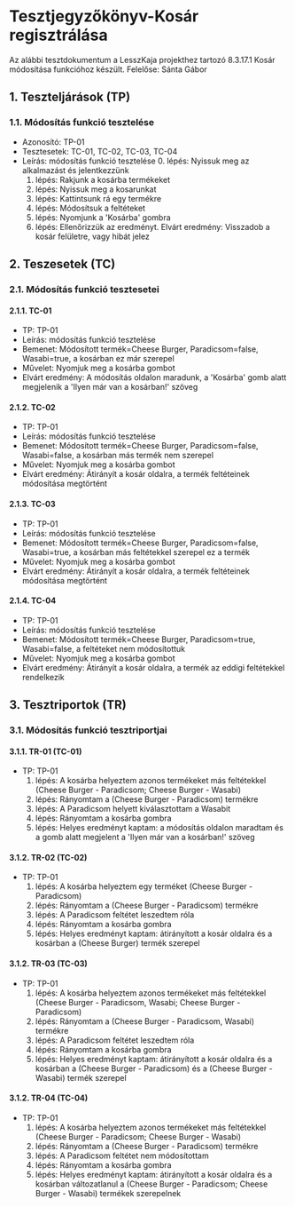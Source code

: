 # Tesztjegyzőkönyv-Kosár regisztrálása

Az alábbi tesztdokumentum a LesszKaja projekthez tartozó 8.3.17.1 Kosár módosítása funkcióhoz készült. Felelőse: Sánta Gábor

## 1. Teszteljárások (TP)

### 1.1. Módosítás funkció tesztelése 
- Azonosító: TP-01
- Tesztesetek: TC-01, TC-02, TC-03, TC-04
- Leírás: módosítás funkció tesztelése
    0. lépés: Nyissuk meg az alkalmazást és jelentkezzünk
    1. lépés: Rakjunk a kosárba termékeket
    2. lépés: Nyissuk meg a kosarunkat
    3. lépés: Kattintsunk rá egy termékre
    4. lépés: Módosítsuk a feltéteket
    5. lépés: Nyomjunk a 'Kosárba' gombra
    6. lépés: Ellenőrizzük az eredményt. Elvárt eredmény: Visszadob a kosár felületre, vagy hibát jelez

## 2. Teszesetek (TC)

### 2.1. Módosítás funkció tesztesetei

#### 2.1.1. TC-01
- TP: TP-01
- Leírás: módosítás funkció tesztelése 
- Bemenet: Módosított termék=Cheese Burger, Paradicsom=false, Wasabi=true, a kosárban ez már szerepel
- Művelet: Nyomjuk meg a kosárba gombot 
- Elvárt eredmény: A módosítás oldalon maradunk, a 'Kosárba' gomb alatt megjelenik a 'Ilyen már van a kosárban!' szöveg

#### 2.1.2. TC-02
- TP: TP-01
- Leírás: módosítás funkció tesztelése 
- Bemenet: Módosított termék=Cheese Burger, Paradicsom=false, Wasabi=false, a kosárban más termék nem szerepel
- Művelet: Nyomjuk meg a kosárba gombot 
- Elvárt eredmény: Átirányít a kosár oldalra, a termék feltéteinek módosítása megtörtént

#### 2.1.3. TC-03
- TP: TP-01
- Leírás: módosítás funkció tesztelése 
- Bemenet: Módosított termék=Cheese Burger, Paradicsom=false, Wasabi=true, a kosárban más feltétekkel szerepel ez a termék
- Művelet: Nyomjuk meg a kosárba gombot 
- Elvárt eredmény: Átirányít a kosár oldalra, a termék feltéteinek módosítása megtörtént

#### 2.1.4. TC-04
- TP: TP-01
- Leírás: módosítás funkció tesztelése 
- Bemenet: Módosított termék=Cheese Burger, Paradicsom=true, Wasabi=false, a feltéteket nem módosítottuk
- Művelet: Nyomjuk meg a kosárba gombot 
- Elvárt eredmény: Átirányít a kosár oldalra, a termék az eddigi feltétekkel rendelkezik

## 3. Tesztriportok (TR)

### 3.1. Módosítás funkció tesztriportjai

#### 3.1.1. TR-01 (TC-01)
- TP: TP-01
    1. lépés: A kosárba helyeztem azonos termékeket más feltétekkel (Cheese Burger - Paradicsom; Cheese Burger - Wasabi)
    2. lépés: Rányomtam a (Cheese Burger - Paradicsom) termékre
    3. lépés: A Paradicsom helyett kiválasztottam a Wasabit
    4. lépés: Rányomtam a kosárba gombra
    5. lépés: Helyes eredményt kaptam: a módosítás oldalon maradtam és a gomb alatt megjelent a 'Ilyen már van a kosárban!' szöveg

#### 3.1.2. TR-02 (TC-02)
- TP: TP-01
    1. lépés: A kosárba helyeztem egy terméket (Cheese Burger - Paradicsom)
    2. lépés: Rányomtam a (Cheese Burger - Paradicsom) termékre
    3. lépés: A Paradicsom feltétet leszedtem róla
    4. lépés: Rányomtam a kosárba gombra
    5. lépés: Helyes eredményt kaptam: átirányított a kosár oldalra és a kosárban a (Cheese Burger) termék szerepel

#### 3.1.2. TR-03 (TC-03)
- TP: TP-01
    1. lépés: A kosárba helyeztem azonos termékeket más feltétekkel (Cheese Burger - Paradicsom, Wasabi; Cheese Burger - Paradicsom)
    2. lépés: Rányomtam a (Cheese Burger - Paradicsom, Wasabi) termékre
    3. lépés: A Paradicsom feltétet leszedtem róla
    4. lépés: Rányomtam a kosárba gombra
    5. lépés: Helyes eredményt kaptam: átirányított a kosár oldalra és a kosárban a (Cheese Burger - Paradicsom) és a (Cheese Burger - Wasabi) termék szerepel

#### 3.1.2. TR-04 (TC-04)
- TP: TP-01
    1. lépés: A kosárba helyeztem azonos termékeket más feltétekkel (Cheese Burger - Paradicsom; Cheese Burger - Wasabi)
    2. lépés: Rányomtam a (Cheese Burger - Paradicsom) termékre
    3. lépés: A Paradicsom feltétet nem módosítottam
    4. lépés: Rányomtam a kosárba gombra
    5. lépés: Helyes eredményt kaptam: átirányított a kosár oldalra és a kosárban változatlanul a (Cheese Burger - Paradicsom; Cheese Burger - Wasabi) termékek szerepelnek
    